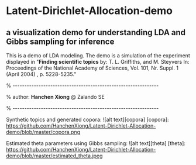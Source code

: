 # Latent-Dirichlet-Allocation-demo
## a visualization demo for understanding LDA and Gibbs sampling for inference 
This is a demo of LDA modeling. The demo is a simulation of the experiment displayed in "**Finding scientific topics**  by: T. L. Griffiths, and M. Steyvers In: Proceedings of the National Academy of Sciences, Vol. 101, Nr. Suppl. 1 (April 2004) , p. 5228-5235."

% --------------------------------------------------------------

%   author: **Hanchen Xiong** @ Zalando SE 

% --------------------------------------------------------------

Synthetic topics and generated copora: 
![alt text][copora]
[copora]: https://github.com/HanchenXiong/Latent-Dirichlet-Allocation-demo/blob/master/copora.png


Estimated theta parameters using Gibbs sampling: 
![alt text][theta]
[theta]: https://github.com/HanchenXiong/Latent-Dirichlet-Allocation-demo/blob/master/estimated_theta.jpeg
